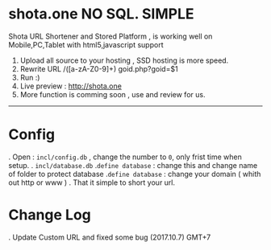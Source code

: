 # shota.one NO SQL. SIMPLE
Shota URL Shortener and Stored Platform , is working well on Mobile,PC,Tablet with html5,javascript support 
1. Upload all source to your hosting , SSD hosting is more speed.
2. Rewrite URL /([a-zA-Z0-9]+) goid.php?goid=$1
3. Run :)
4. Live preview : http://shota.one
5. More function is comming soon , use and review for us.
____________________________________
# Config
. Open : `incl/config.db` , change the number to `0`, only frist time when setup.
. `incl/database.db` 
	.`define database` : change this and change name of folder to protect database
	.`define database` : change your domain ( whith out http or www )
. That it simple to short your url.
# Change Log
. Update Custom URL and fixed some bug (2017.10.7) GMT+7